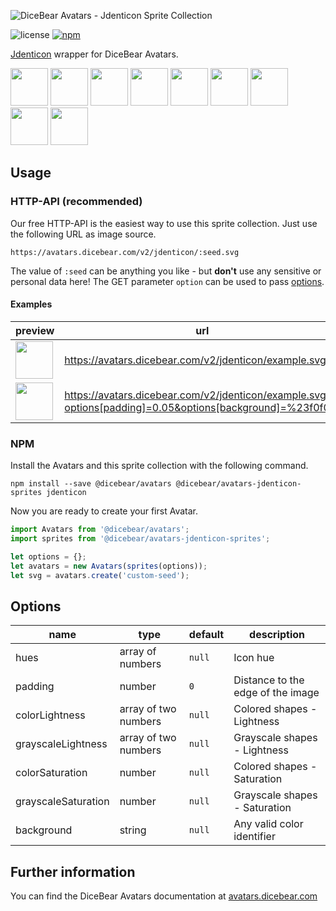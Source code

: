 ![DiceBear Avatars - Jdenticon Sprite Collection](https://raw.githubusercontent.com/DiceBear/avatars/master/packages/avatars-jdenticon-sprites/banner.svg?sanitize=true)

![license](https://img.shields.io/npm/l/@dicebear/avatars-jdenticon-sprites.svg?style=flat-square)
[![npm](https://img.shields.io/npm/v/@dicebear/avatars-jdenticon-sprites.svg?style=flat-square)](https://www.npmjs.com/package/@dicebear/avatars-jdenticon-sprites)

[Jdenticon](https://github.com/dmester/jdenticon) wrapper for DiceBear Avatars.

<p>
    <img src="https://avatars.dicebear.com/v2/jdenticon/1.svg" width="60" />
    <img src="https://avatars.dicebear.com/v2/jdenticon/2.svg" width="60" />
    <img src="https://avatars.dicebear.com/v2/jdenticon/3.svg" width="60" />
    <img src="https://avatars.dicebear.com/v2/jdenticon/4.svg" width="60" />
    <img src="https://avatars.dicebear.com/v2/jdenticon/5.svg" width="60" />
    <img src="https://avatars.dicebear.com/v2/jdenticon/6.svg" width="60" />
    <img src="https://avatars.dicebear.com/v2/jdenticon/7.svg" width="60" />
    <img src="https://avatars.dicebear.com/v2/jdenticon/8.svg" width="60" />
    <img src="https://avatars.dicebear.com/v2/jdenticon/9.svg" width="60" />
</p>

## Usage

### HTTP-API (recommended)

Our free HTTP-API is the easiest way to use this sprite collection. Just use the following URL as image source.

    https://avatars.dicebear.com/v2/jdenticon/:seed.svg

The value of `:seed` can be anything you like - but **don't** use any sensitive or personal data here! The GET parameter
`option` can be used to pass [options](#options).

#### Examples

| preview                                                                                                                            | url                                                                                                       |
| ---------------------------------------------------------------------------------------------------------------------------------- | --------------------------------------------------------------------------------------------------------- |
| <img src="https://avatars.dicebear.com/v2/jdenticon/example.svg" width="60" />                                                     | https://avatars.dicebear.com/v2/jdenticon/example.svg                                                     |
| <img src="https://avatars.dicebear.com/v2/jdenticon/example.svg?options[padding]=0.05&options[background]=%23f0f0f0" width="60" /> | https://avatars.dicebear.com/v2/jdenticon/example.svg?options[padding]=0.05&options[background]=%23f0f0f0 |

### NPM

Install the Avatars and this sprite collection with the following command.

    npm install --save @dicebear/avatars @dicebear/avatars-jdenticon-sprites jdenticon

Now you are ready to create your first Avatar.

```js
import Avatars from '@dicebear/avatars';
import sprites from '@dicebear/avatars-jdenticon-sprites';

let options = {};
let avatars = new Avatars(sprites(options));
let svg = avatars.create('custom-seed');
```

## Options

| name                | type                 | default | description                       |
| ------------------- | -------------------- | ------- | --------------------------------- |
| hues                | array of numbers     | `null`  | Icon hue                          |
| padding             | number               | `0`     | Distance to the edge of the image |
| colorLightness      | array of two numbers | `null`  | Colored shapes - Lightness        |
| grayscaleLightness  | array of two numbers | `null`  | Grayscale shapes - Lightness      |
| colorSaturation     | number               | `null`  | Colored shapes - Saturation       |
| grayscaleSaturation | number               | `null`  | Grayscale shapes - Saturation     |
| background          | string               | `null`  | Any valid color identifier        |

## Further information

You can find the DiceBear Avatars documentation at [avatars.dicebear.com](https://avatars.dicebear.com)
